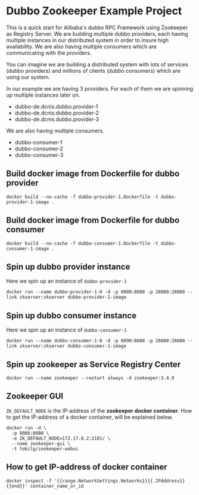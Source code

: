 
# Dubbo Zookeeper Example Project

This is a quick start for Alibaba's dubbo RPC Framework using Zookeeper as Registry Server.
We are building multiple dubbo providers, each having multiple instances in our distributed system in order to insure high availability.
We are also having multiple consumers which are communicating with the providers.

You can imagine we are building a distributed system with lots of services (dubbo providers) 
and millions of clients (dubbo consumers) which are using our system.

In our example we are having 3 providers. For each of them we are spinning up multiple instances later on.
- dubbo-de.dcnis.dubbo.provider-1
- dubbo-de.dcnis.dubbo.provider-2
- dubbo-de.dcnis.dubbo.provider-3

We are also having multiple consumers.
- dubbo-consumer-1
- dubbo-consumer-2
- dubbo-consumer-3


## Build docker image from Dockerfile for dubbo provider

```
docker build --no-cache -f dubbo-provider-1.Dockerfile -t dubbo-provider-1-image .
```

## Build docker image from Dockerfile for dubbo consumer

```
docker build --no-cache -f dubbo-consumer-1.Dockerfile -t dubbo-consumer-1-image .
```

## Spin up dubbo provider instance

Here we spin up an instance of ```dubbo-provider-1```
```
docker run --name dubbo-provider-1-0 -d -p 8080:8080 -p 28880:28880 --link zkserver:zkserver dubbo-provider-1-image
```

## Spin up dubbo consumer instance

Here we spin up an instance of ```dubbo-consumer-1```
```
docker run --name dubbo-consumer-1-0 -d -p 8090:8080 -p 28880:28880 --link zkserver:zkserver dubbo-consumer-1-image
```

## Spin up zookeeper as Service Registry Center
```
docker run --name zookeeper --restart always -d zookeeper:3.4.9
```

## Zookeeper GUI

```ZK_DEFAULT_NODE``` is the IP-address of the **zookeeper docker container**.
How to get the IP-address of a docker container, will be explained below.

```
docker run -d \
  -p 8086:8080 \
  -e ZK_DEFAULT_NODE=172.17.0.2:2181/ \
  --name zookeeper-gui \
  -t tobilg/zookeeper-webui
```

## How to get IP-address of docker container

```
docker inspect -f '{{range.NetworkSettings.Networks}}{{.IPAddress}}{{end}}' container_name_or_id
```